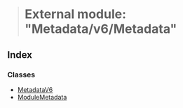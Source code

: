 > # External module: "Metadata/v6/Metadata"

## Index

### Classes

* [MetadataV6](../classes/_metadata_v6_metadata_.metadatav6.md)
* [ModuleMetadata](../classes/_metadata_v6_metadata_.modulemetadata.md)